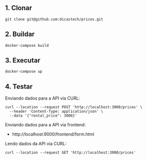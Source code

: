 ## 1. Clonar

```
git clone git@github.com:dicastech/prices.git
```

## 2. Buildar

```
docker-compose build
```

## 3. Executar

```
docker-compose up
```

## 4. Testar

Enviando dados para a API via CURL:

```
curl --location --request POST 'http://localhost:3000/prices' \
  --header 'Content-Type: application/json' \
  --data '{"rental_price": 3000}'
```

Enviando dados para a API via frontend:

- http://localhost:9000/frontend/form.html

Lendo dados da API via CURL:

```
curl --location --request GET 'http://localhost:3000/prices'
```